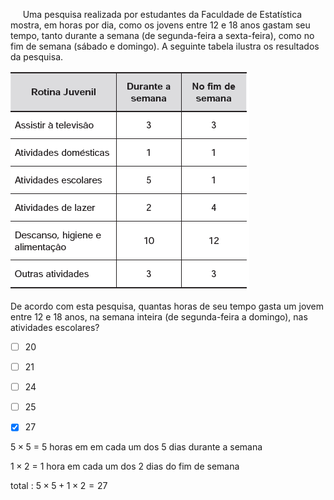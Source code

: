 

     Uma pesquisa realizada por estudantes da Faculdade de Estatística mostra, em horas por dia, como os jovens entre 12 e 18 anos gastam seu tempo, tanto durante a semana (de segunda-feira a sexta-feira), como no fim de semana (sábado e domingo). A seguinte tabela ilustra os resultados da pesquisa.

![](c5923866-d8ab-6425-af2b-79fed6a4159b.png)

De acordo com esta pesquisa, quantas horas de seu tempo gasta um jovem entre 12 e 18 anos, na semana inteira (de segunda-feira a domingo), nas atividades escolares?



- [ ] 20
- [ ] 21
- [ ] 24
- [ ] 25
- [x] 27


$5 \times 5$ = 5 horas em em cada um dos 5 dias durante a semana

$1 \times 2$ = 1 hora em cada um dos 2 dias do fim de semana

total : $5 \times 5 + 1 \times 2 = 27$

        